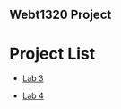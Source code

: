 ## Webt1320 Project

<h1>Project List</h1>
<ul>
  <li><a href="lecture3/index.html" target="_blank">Lab 3</a></li>
</ul>

<ul>
  <li><a href="lecture4/Index.html" target="_blank">Lab 4</a></li>
</ul>




